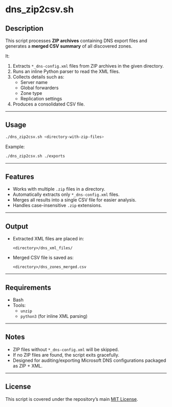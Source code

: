# dns_zip2csv.sh

## Description
This script processes **ZIP archives** containing DNS export files and generates a **merged CSV summary** of all discovered zones.

It:
1. Extracts `*_dns-config.xml` files from ZIP archives in the given directory.  
2. Runs an inline Python parser to read the XML files.  
3. Collects details such as:
   - Server name
   - Global forwarders
   - Zone type
   - Replication settings
4. Produces a consolidated CSV file.

---

## Usage
```bash
./dns_zip2csv.sh <directory-with-zip-files>
```

Example:
```bash
./dns_zip2csv.sh ./exports
```

---

## Features
- Works with multiple `.zip` files in a directory.  
- Automatically extracts only `*_dns-config.xml` files.  
- Merges all results into a single CSV file for easier analysis.  
- Handles case-insensitive `.zip` extensions.  

---

## Output
- Extracted XML files are placed in:
  ```
  <directory>/dns_xml_files/
  ```
- Merged CSV file is saved as:
  ```
  <directory>/dns_zones_merged.csv
  ```

---

## Requirements
- Bash  
- Tools:
  - `unzip`  
  - `python3` (for inline XML parsing)  

---

## Notes
- ZIP files without `*_dns-config.xml` will be skipped.  
- If no ZIP files are found, the script exits gracefully.  
- Designed for auditing/exporting Microsoft DNS configurations packaged as ZIP + XML.  

---

## License
This script is covered under the repository’s main [MIT License](../LICENSE).
